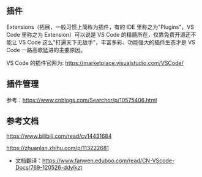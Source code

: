 ## 插件

Extensions（拓展，一般习惯上简称为插件，有的 IDE 里称之为"Plugins"，VS Code 里称之为 Extension）可以说是 VS Code 的精髓所在，仅靠免费开源还不能让 VS Code 这么"打遍天下无敌手"，丰富多彩、功能强大的插件生态才是 VS Code 一路高歌猛进的主要原因。 

VS Code 的插件官网为: <https://marketplace.visualstudio.com/VSCode/>

## 插件管理

参考：https://www.cnblogs.com/Searchor/p/10575406.html

## 参考文档

<https://www.bilibili.com/read/cv14431684>

https://zhuanlan.zhihu.com/p/113222681



- 文档翻译：<https://www.fanwen.eduboo.com/read/CN-VScode-Docs/769-120526-ddylkzt>